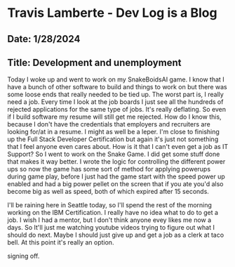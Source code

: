 # Travis Lamberte - Dev Log is a Blog

## Date: 1/28/2024

## Title: Development and unemployment

Today I woke up and went to work on my SnakeBoidsAI game. I know that I have a bunch of other software to build and things to work on but there was some loose ends that really needed to be tied up. The worst part is, I really need a job. Every time I look at the job boards I just see all the hundreds of rejected applications for the same type of jobs. It's really deflating. So even if I build software my resume will still get me rejected. How do I know this, because I don't have the credentials that employers and recruiters are looking for/at in a resume. I might as well be a leper. I'm close to finishing up the Full Stack Developer Certification but again it's just not something that I feel anyone even cares about. How is it that I can't even get a job as IT Support? So I went to work on the Snake Game. I did get some stuff done that makes it way better. I wrote the logic for controlling the different power ups so now the game has some sort of method for applying powerups during game play, before I just had the game start with the speed power up enabled and had a big power pellet on the screen that if you ate you'd also become big as well as speed, both of which expired after 15 seconds.

I'll be raining here in Seattle today, so I'll spend the rest of the morning working on the IBM Certification. I really have no idea what to do to get a job. I wish I had a mentor, but I don't think anyone evey likes me now a days. So It'll just me watching youtube videos trying to figure out what I should do next. Maybe I should just give up and get a job as a clerk at taco bell. At this point it's really an option.

signing off.
